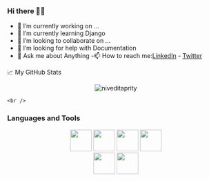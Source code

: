 ### Hi there 👩‍🎓
           
- 🔭 I’m currently working on ...
- 🌱 I’m currently learning Django
- 👯 I’m looking to collaborate on ...
- 🤔 I’m looking for help with Documentation
- 💬 Ask me about Anything 
-📫 How to reach me:[LinkedIn](https://www.linkedin.com/in/nivedita-kumari-47a469163/)
           - [Twitter](https://twitter.com/nivedit08422106)
           
           
<summary>📈 My GitHub Stats</summary>

<p align="center"> <img src="https://github-readme-stats.vercel.app/api?username=niveditaprity&show_icons=true&theme=gotham" alt="niveditaprity" />
           
           
    <br />

### Languages and Tools

<div align="center">
<code><img height="50" src="https://www.vectorlogo.zone/logos/typescriptlang/typescriptlang-ar21.svg
"></code>
<code><img height="50" src="https://www.vectorlogo.zone/logos/reactjs/reactjs-ar21.svg
"></code>
<code><img height="50" src="https://www.vectorlogo.zone/logos/nodejs/nodejs-horizontal.svg
"></code>
<code><img height="50" src="https://www.vectorlogo.zone/logos/javascript/javascript-horizontal.svg
"></code>
</div>
<div align="center">
<code><img height="50" src="https://www.vectorlogo.zone/logos/mongodb/mongodb-ar21.svg
"></code>
<code><img height="50" src="https://www.vectorlogo.zone/logos/docker/docker-ar21.svg
"></code>
</div>

<br/><br/>

